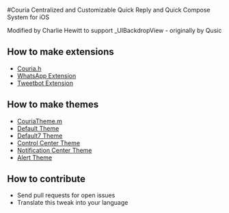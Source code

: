 #Couria
Centralized and Customizable Quick Reply and Quick Compose System for iOS

Modified by Charlie Hewitt to support _UIBackdropView - originally by Qusic

## How to make extensions
- [Couria.h](https://github.com/Qusic/Couria/blob/master/Couria.h)
- [WhatsApp Extension](https://github.com/Qusic/WhatsAppForCouria)
- [Tweetbot Extension](https://github.com/Qusic/TweetbotForCouria)

## How to make themes
- [CouriaTheme.m](https://github.com/friggog/Couria/blob/master/src/CouriaTheme.m)
- [Default Theme](https://github.com/friggog/Couria/tree/master/layout/Library/Application%20Support/Couria/Themes/me.qusic.couria.theme.default)
- [Default7 Theme](https://github.com/friggog/Couria/tree/master/layout/Library/Application%20Support/Couria/Themes/me.qusic.couria.theme.default7)
- [Control Center Theme](https://github.com/friggog/Couria/tree/master/layout/Library/Application%20Support/Couria/Themes/me.chewitt.couria.theme.CCStyle)
- [Notification Center Theme](https://github.com/friggog/Couria/tree/master/layout/Library/Application%20Support/Couria/Themes/me.chewitt.couria.theme.NCStyle)
- [Alert Theme](https://github.com/friggog/Couria/tree/master/layout/Library/Application%20Support/Couria/Themes/me.chewitt.couria.theme.LightStyle)


## How to contribute
- Send pull requests for open issues
- Translate this tweak into your language
